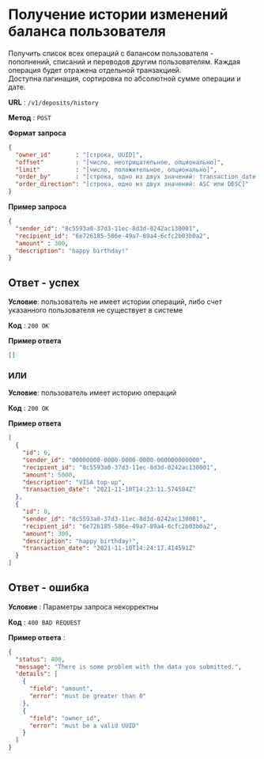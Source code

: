 # Получение истории изменений баланса пользователя

Получить список всех операций с балансом пользователя - пополнений, списаний и переводов другим пользователям.
Каждая операция будет отражена отдельной транзакцией.<br>
Доступна пагинация, сортировка по абсолютной сумме операции и дате.

**URL** : `/v1/deposits/history`

**Метод** : `POST`

**Формат запроса**

```json
{
  "owner_id"       : "[строка, UUID]",
  "offset"         : "[число, неотрицательное, опционально]",
  "limit"          : "[число, положительное, опционально]",
  "order_by"       : "[строка, одно из двух значений: transaction_date или amount]",
  "order_direction": "[строка, одно из двух значений: ASC или DESC]"
}
```

**Пример запроса**

```json
{
  "sender_id": "8c5593a0-37d3-11ec-8d3d-0242ac130001",
  "recipient_id": "6e726185-586e-49a7-89a4-6cfc2b03b0a2",
  "amount" : 300,
  "description": "happy birthday!"
}
```

## Ответ - успех

**Условие**: пользователь не имеет истории операций, либо счет указанного пользователя
не существует в системе

**Код** : `200 OK`

**Пример ответа**

```json
[]
```

### ИЛИ 

**Условие**: пользователь имеет историю операций

**Код** : `200 OK`

**Пример ответа**

```json
[
  {
    "id": 6,
    "sender_id": "00000000-0000-0000-0000-000000000000",
    "recipient_id": "8c5593a0-37d3-11ec-8d3d-0242ac130001",
    "amount": 5000,
    "description": "VISA top-up",
    "transaction_date": "2021-11-10T14:23:11.574584Z"
  },
  {
    "id": 8,
    "sender_id": "8c5593a0-37d3-11ec-8d3d-0242ac130001",
    "recipient_id": "6e726185-586e-49a7-89a4-6cfc2b03b0a2",
    "amount": 300,
    "description": "happy birthday!",
    "transaction_date": "2021-11-10T14:24:17.414591Z"
  }
]
```

## Ответ - ошибка

**Условие** : Параметры запроса некорректны

**Код** : `400 BAD REQUEST`

**Пример ответа** :

```json
{
  "status": 400,
  "message": "There is some problem with the data you submitted.",
  "details": [
    {
      "field": "amount",
      "error": "must be greater than 0"
    },
    {
      "field": "owner_id",
      "error": "must be a valid UUID"
    }
  ]
}
```